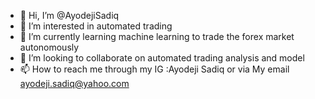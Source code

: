 - 👋 Hi, I’m @AyodejiSadiq
- 👀 I’m interested in automated trading 
- 🌱 I’m currently learning machine learning to trade the forex market autonomously 
- 💞️ I’m looking to collaborate on automated trading analysis and model 
- 📫 How to reach me through my IG :Ayodeji Sadiq or via My email ayodeji.sadiq@yahoo.com

<!---
AyodejiSadiq/AyodejiSadiq is a ✨ special ✨ repository because its `README.md` (this file) appears on your GitHub profile.
You can click the Preview link to take a look at your changes.
--->
